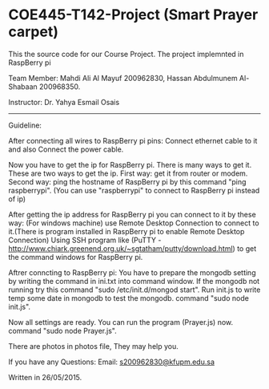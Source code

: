 # COE445-T142-Project (Smart Prayer carpet)

This the source code for our Course Project. The project implemnted in RaspBerry pi

Team Member:
Mahdi Ali Al Mayuf 200962830,
Hassan Abdulmunem Al-Shabaan 200968350.

Instructor: Dr. Yahya Esmail Osais

-------------------------------------------------------------------------------------------------------------------------
Guideline:

After connecting all wires to RaspBerry pi pins:
Connect ethernet cable to it and also Connect the power cable.

Now you have to get the ip for RaspBerry pi. There is many ways to get it. These are two ways to get the ip.
First way: get it from router or modem.
Second way: ping the hostname of RaspBerry pi by this command "ping raspberrypi". (You can use "raspberrypi" to connect to RaspBerry pi instead of ip)

After getting the ip address for RaspBerry pi you can connect to it by these way:
(For windows machine) use Remote Desktop Connection to connect to it.(There is program installed in RaspBerry pi to enable Remote Desktop Connection)
Using SSH program like (PuTTY - http://www.chiark.greenend.org.uk/~sgtatham/putty/download.html) to get the command windows for RaspBerry pi.

Aftrer conncting to RaspBerry pi:
You have to prepare the mongodb setting by writing the command in ini.txt into command window.
If the mongodb not running try this command "sudo /etc/init.d/mongod start".
Run init.js to write temp some date in mongodb to test the mongodb. command "sudo node init.js".

Now all settings are ready. You can run the program (Prayer.js) now. command "sudo node Prayer.js".

There are photos in photos file, They may help you.

If you have any Questions:
Email: s200962830@kfupm.edu.sa

Written in 26/05/2015.
